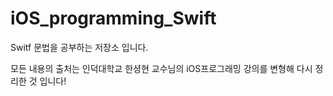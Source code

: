 # iOS_programming_Swift
Switf 문법을 공부하는 저장소 입니다.

모든 내용의 출처는 인덕대학교 한셩현 교수님의 iOS프로그래밍 강의를 변형해 다시 정리한 것 입니다!
